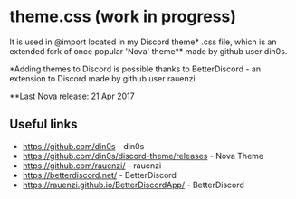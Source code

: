 # theme.css (work in progress)
It is used in @import located in my Discord theme* .css file, which is an extended fork of once popular 'Nova' theme** made by github user din0s.

 *Adding themes to Discord is possible thanks to BetterDiscord - an extension to Discord made by github user rauenzi
 
**Last Nova release: 21 Apr 2017


## Useful links
- https://github.com/din0s - din0s
- https://github.com/din0s/discord-theme/releases - Nova Theme
- https://github.com/rauenzi/ - rauenzi
- https://betterdiscord.net/ - BetterDiscord
- https://rauenzi.github.io/BetterDiscordApp/ - BetterDiscord